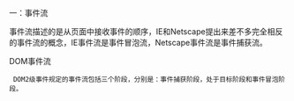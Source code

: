 一：事件流

事件流描述的是从页面中接收事件的顺序，IE和Netscape提出来差不多完全相反的事件流的概念，IE事件流是事件冒泡流，Netscape事件流是事件捕获流。

DOM事件流

     DOM2级事件规定的事件流包括三个阶段，分别是：事件捕获阶段，处于目标阶段和事件冒泡阶段。
